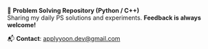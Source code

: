 🧩 **Problem Solving Repository (Python / C++)**  
Sharing my daily PS solutions and experiments. **Feedback is always welcome!**  
  
📬 **Contact**: applyyoon.dev@gmail.com
